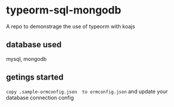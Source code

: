 # typeorm-sql-mongodb

A repo to demonstrage the use of typeorm with koajs
## database used ##
mysql,
mongodb

## getings started 
`copy .sample-ormconfig.json  to ormconfig.json`
and update your database connection config